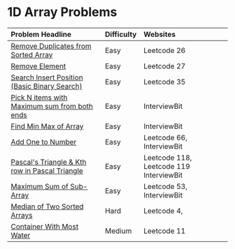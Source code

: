 # 1D Array Problems

| Problem Headline | Difficulty | Websites |
| :--- | :--- | :--- |
| [Remove Duplicates from Sorted Array](remove-duplicates-from-sorted-array.md) | Easy | Leetcode 26 |
| [Remove Element](remove-element.md) | Easy | Leetcode 27 |
| [Search Insert Position  \(Basic Binary Search\)](search-insert-position.md) | Easy | Leetcode 35 |
| [Pick N items with Maximum sum from both ends](pick-n-items-from-both-sides.md) | Easy | InterviewBit |
| [Find Min Max of Array](find-min-max-of-array.md) | Easy | InterviewBit |
| [Add One to Number](add-one-to-number.md) | Easy | Leetcode 66, InterviewBit |
| [Pascal's Triangle & Kth row in Pascal Triangle](https://app.gitbook.com/@thangarajn1992/s/data-structures-and-algorithms/problem-set/1d-array-problems/pascals-triangle) | Easy | Leetcode 118, Leetcode 119 InterviewBit |
| [Maximum Sum of Sub-Array](maximum-sum-of-sub-array.md) | Easy | Leetcode 53, InterviewBit |
| [Median of Two Sorted Arrays](median-of-two-sorted-arrays.md) | Hard | Leetcode 4, |
| [Container With Most Water](container-with-most-water.md) | Medium | Leetcode 11 |




